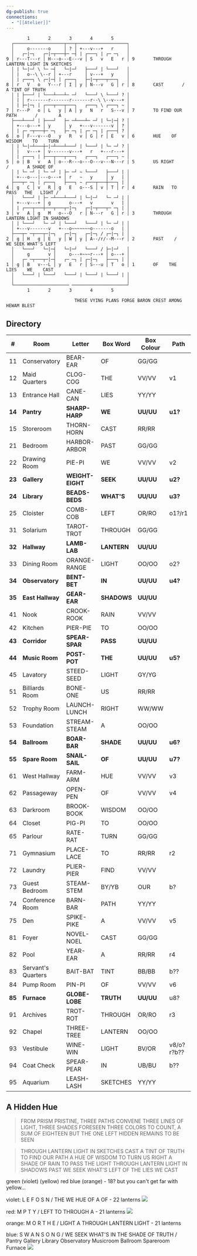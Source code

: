```yaml
---
dg-publish: true
connections:
  - "[[Atelier]]"
---
```

```
        1       2       3       4       5
  ┌───────────────────┬───┬───────────────────┐
  │     o-------o     │ ? │ +---v---+   r     │
  │   ┌─|─┐   ┌─|─┬───┼─ ─┤ | ┌───┐ | ┌─ ─┐   │
9 │ r---T---r │ H---o---E---v │ S   v   E   r │ 9       THROUGH LANTERN LIGHT IN SKETCHES
  │ | └─|─┘ \ └─ ─┤   └─|─┘   ├───┘ | └───┘   │
  │ |   o--\ \--r │ +---r     │ v---+   y     │
  │ | ┌───┐ \ ┌─|─┤ | ┌───┐   ├─|─┬───┬───┐   │
8 │ r   V   o   Y---r │ I │ y │ N---v   G │ r │ 8       CAST       /      A TINT OF TRUTH
  │ | ├───┘ | └───┴───┴─ ─┘   └───┘ \ └───┘ ? │
  │ | │ r-------r-------r-------r--\ \--v---+ │
  │ | ├─|─┐ | ┌───┬───┬───┐   ┌───┐ \ ┌───┐ ~ │
7 │ r---P   o │ L   y │ A │ y   N   r   S---v │ 7       TO FIND OUR PATH       /        A
  ├───┴───┘ | ├───┘   ├─ ─┴───┴─ ─┘ | └─|─┤ ? │
  │ +---o---+ │ y     │ y   +---v-------v │ ? │
  │ | ┌─ ─┬───┼─ ─┐   ├─ ─┐ | ┌─ ─┐ | ┌───┤ ? │
6 │ o │ F---v---O   y   R   v │ G │ r │ E   v │ 6       HUE    OF    WISDOM    TO    TURN
  │ | └─|─┴───┼─|─┴───┴───┘ | └───┘ | └─ ─┘ ? │
  │ |   v---+ │ v-------v---+   r   +---r---+ │
  │ | ┌───┐ | ├───┬───┬───┐   ┌───┐   ┌───┐ ~ │
5 │ o | B   v   A │ o---R---o---O---v---N---r | 5       US RIGHT       /       A SHADE OF
  │ | └─ ─┘ | └─ ─┘ | ├─ ─┘ ~ └───┘   ├───┘ | │
  │ +---o---|---o---+ │ r   ~   y     │ y   | │
  ├───┬─ ─┐ | ┌───┐   ├───┐ ~ ┌───┬───┼───┐ | │
4 │ g   C │ v   R │ g   E   o---S │ v │ T │ r │ 4       RAIN   TO   PASS   THE   LIGHT /
  │   └───┘ | ├─ ─┴───┴───┘ | └─|─┘   └─ ─┘ | │
  │ +---v---+ │ g       o---+   v       v   | │
  │ | ┌───┬───┼───┬───┬─|─┐   ┌─|─┬───┬─ ─┐ | │
3 │ v   A │ g   M   o---O   r │ N---r   G │ r │ 3       THROUGH LANTERN LIGHT IN SHADOWS
  │ | └───┘   └─ ─┘ | └───┘   └───┘ | └─ ─┘ | │
  │ +---v-------v   +---o~~~~~~~o-------o   | │
  ├───┬─ ─┬───┬─|─┐   ┌─|─┐   ┌─|─┐ / ┌─|─┐ | │
2 │ g │ H   g │ E   y │ W │ y │ A--/r/--M---r │ 2       PAST    /    WE SEEK WHAT'S LEFT
  │   └───┘   └─|─┤   └─|─┘   └───┘ / ├─|─┘   │
  │     g       v │     o---+~~~r---+ │ o---+ │
  │   ┌─ ─┬───┬─|─┤   ┌─ ─┐ | ┌─|─┐   ├───┐ | │
1 │ g │ B   v---L │ y   E   r │ S---u │ T   o │ 1       OF    THE     LIES    WE    CAST
  │   └───┘ | └───┘   └───┘ | └───┘ | └───┘ | │
  │                                           │
  └───────────────────── ─────────────────────┘
        1       2       3       4       5
        
                          THESE VYING PLANS FORGE BARON CREST AMONG HEWAM BLEST
```

## Directory

| #      | Room               | Letter           | Box Word    | Box Colour | Path       |
| ------ | ------------------ | ---------------- | ----------- | ---------- | ---------- |
| 11     | Conservatory       | BEAR-EAR         | OF          | GG/GG      |            |
| 12     | Maid Quarters      | CLOG-COG         | THE         | VV/VV      | v1         |
| 13     | Entrance Hall      | CANE-CAN         | LIES        | YY/YY      |            |
| **14** | **Pantry**         | **SHARP-HARP**   | **WE**      | **UU/UU**  | **u1?**    |
| 15     | Storeroom          | THORN-HORN       | CAST        | RR/RR      |            |
| 21     | Bedroom            | HARBOR-ARBOR     | PAST        | GG/GG      |            |
| 22     | Drawing Room       | PIE-PI           | WE          | VV/VV      | v2         |
| **23** | **Gallery**        | **WEIGHT-EIGHT** | **SEEK**    | **UU/UU**  | **u2?**    |
| **24** | **Library**        | **BEADS-BEDS**   | **WHAT'S**  | **UU/UU**  | **u3?**    |
| 25     | Cloister           | COMB-COB         | LEFT        | OR/RO      | o1?/r1     |
| 31     | Solarium           | TAROT-TROT       | THROUGH     | GG/GG      |            |
| **32** | **Hallway**        | **LAMB-LAB**     | **LANTERN** | **UU/UU**  |            |
| 33     | Dining Room        | ORANGE-RANGE     | LIGHT       | OO/OO      | o2?        |
| **34** | **Observatory**    | **BENT-BET**     | **IN**      | **UU/UU**  | **u4?**    |
| **35** | **East Hallway**   | **GEAR-EAR**     | **SHADOWS** | **UU/UU**  |            |
| 41     | Nook               | CROOK-ROOK       | RAIN        | VV/VV      |            |
| 42     | Kitchen            | PIER-PIE         | TO          | OO/OO      |            |
| **43** | **Corridor**       | **SPEAR-SPAR**   | **PASS**    | **UU/UU**  |            |
| **44** | **Music Room**     | **POST-POT**     | **THE**     | **UU/UU**  | **u5?**    |
| 45     | Lavatory           | STEED-SEED       | LIGHT       | GY/YG      |            |
| 51     | Billiards Room     | BONE-ONE         | US          | RR/RR      |            |
| 52     | Trophy Room        | LAUNCH-LUNCH     | RIGHT       | WW/WW      |            |
| 53     | Foundation         | STREAM-STEAM     | A           | OO/OO      |            |
| **54** | **Ballroom**       | **BOAR-BAR**     | **SHADE**   | **UU/UU**  | **u6?**    |
| **55** | **Spare Room**     | **SNAIL-SAIL**   | **OF**      | **UU/UU**  | **u7?**    |
| 61     | West Hallway       | FARM-ARM         | HUE         | VV/VV      | v3         |
| 62     | Passageway         | OPEN-PEN         | OF          | VV/VV      | v4         |
| 63     | Darkroom           | BROOK-BOOK       | WISDOM      | OO/OO      |            |
| 64     | Closet             | PIG-PI           | TO          | OO/OO      |            |
| 65     | Parlour            | RATE-RAT         | TURN        | GG/GG      |            |
| 71     | Gymnasium          | PLACE-LACE       | TO          | RR/RR      | r2         |
| 72     | Laundry            | PLIER-PIER       | FIND        | VV/VV      |            |
| 73     | Guest Bedroom      | STEAM-STEM       | BY/YB       | OUR        | b?         |
| 74     | Conference Room    | BARN-BAR         | PATH        | YY/YY      |            |
| 75     | Den                | SPIKE-PIKE       | A           | VV/VV      | v5         |
| 81     | Foyer              | NOVEL-NOEL       | CAST        | GG/GG      |            |
| 82     | Pool               | YEAR-EAR         | A           | RR/RR      | r4         |
| 83     | Servant's Quarters | BAIT-BAT         | TINT        | BB/BB      | b??        |
| 84     | Pump Room          | PIN-PI           | OF          | VV/VV      | v6         |
| **85** | **Furnace**        | **GLOBE-LOBE**   | **TRUTH**   | **UU/UU**  | u8?        |
| 91     | Archives           | TROT-ROT         | THROUGH     | OR/RO      | r3         |
| 92     | Chapel             | THREE-TREE       | LANTERN     | OO/OO      |            |
| 93     | Vestibule          | WINE-WIN         | LIGHT       | BV/OR      | v8/o?r?b?? |
| 94     | Coat Check         | SPEAR-PEAR       | IN          | UB/BU      | b??        |
| 95     | Aquarium           | LEASH-LASH       | SKETCHES    | YY/YY      |            |

## A Hidden Hue
> FROM PRISM PRISTINE, THREE PATHS CONVENE
> THREE LINES OF LIGHT, THREE SHADES FORESEEN
> THREE COLORS TO COUNT, A SUM OF EIGHTEEN
> BUT THE ONE LEFT HIDDEN REMAINS TO BE SEEN

> THROUGH LANTERN LIGHT IN SKETCHES CAST 
> A TINT OF TRUTH TO FIND OUR PATH
> A HUE OF WISDOM TO TURN US RIGHT
> A SHADE OF RAIN TO PASS THE LIGHT
> THROUGH LANTERN LIGHT IN SHADOWS PAST 
> WE SEEK WHAT'S LEFT OF THE LIES WE CAST

green (violet) (yellow) red blue (orange) - 18? but you can't get far with yellow...

violet: L E F O S N / THE WE HUE OF A OF - 22 lanterns
![](https://i.imgur.com/JtGpPxO.jpeg)

red: M P T Y / LEFT TO THROUGH A - 21 lanterns
![](https://i.imgur.com/AMH8mwr.jpeg)

orange: M O R T H E / LIGHT A THROUGH LANTERN LIGHT - 21 lanterns

blue: S W A N S O N G / WE SEEK WHAT'S IN THE SHADE OF TRUTH / Pantry Gallery Library Observatory Musicroom Ballroom Spareroom Furnace
![](https://i.imgur.com/PC9P8Zb.jpeg)